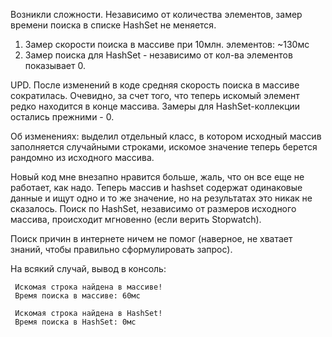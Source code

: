 Возникли сложности. Независимо от количества элементов, замер времени поиска в списке HashSet не меняется.

1. Замер скорости поиска в массиве при 10млн. элементов: ~130мс
2. Замер поиска для HashSet - независимо от кол-ва элементов показывает 0.

UPD. После изменений в коде средняя скорость поиска в массиве сократилась. Очевидно, за счет того, что теперь искомый элемент редко находится в конце массива. Замеры для HashSet-коллекции остались прежними - 0. 

Об изменениях: выделил отдельный класс, в котором исходный массив заполняется случайными строками, искомое значение теперь берется рандомно из исходного массива. 

Новый код мне внезапно нравится больше, жаль, что он все еще не работает, как надо. Теперь массив и hashset содержат одинаковые данные и ищут одно и то же значение, но на результатах это никак не сказалось. Поиск по HashSet, независимо от размеров исходного массива, происходит мгновенно (если верить Stopwatch). 

Поиск причин в интернете ничем не помог (наверное, не хватает знаний, чтобы правильно сформулировать запрос).

На всякий случай, вывод в консоль:

     Искомая строка найдена в массиве!
     Время поиска в массиве: 60мс

     Искомая строка найдена в HashSet!
     Время поиска в HashSet: 0мс

